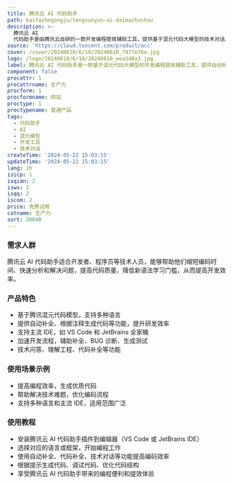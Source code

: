 ```yaml
---
title: 腾讯云 AI 代码助手
path: kaifazhegongju/tengxunyun-ai-daimazhushou
description: >-
  腾讯云 AI
  代码助手是由腾讯云自研的一款开发编程提效辅助工具，提供基于混元代码大模型的技术对话、代码补全、代码诊断和优化等能力，帮助开发者生成优质代码、解决技术难题，提升编码效率。
source: 'https://cloud.tencent.com/product/acc'
cover: /cover/20240610/6/10/20240610_7477e76e.jpg
logo: /logo/20240610/6/10/20240610_eea340a3.jpg
label: 腾讯云 AI 代码助手是一款基于混元代码大模型的开发编程提效辅助工具，提供自动补全、代码生成、技术对话等功能。
component: false
procattr: 1
procattrname: 生产力
procform: 1
procformname: 网站
proctype: 1
proctypename: 普通产品
tags:
  - 代码助手
  - AI
  - 混元模型
  - 开发工具
  - 技术对话
createTime: '2024-05-22 15:03:15'
updateTime: '2024-05-22 15:03:15'
lang: zh
isicp: 1
isqian: 2
iswx: 2
isqq: 2
iscom: 2
price: 免费试用
catname: 生产力
sort: 30640
---
```




### 需求人群
腾讯云 AI 代码助手适合开发者、程序员等技术人员，能够帮助他们缩短编码时间、快速分析和解决问题，提高代码质量，降低新语法学习门槛，从而提高开发效率。

### 产品特色
* 基于腾讯混元代码模型，支持多种语言
* 提供自动补全、根据注释生成代码等功能，提升研发效率
* 支持主流 IDE，如 VS Code 和 JetBrains 全家桶
* 加速开发流程，辅助补全、BUG 诊断、生成测试
* 技术问答、理解工程、代码补全等功能

### 使用场景示例
* 提高编程效率，生成优质代码
* 帮助解决技术难题，优化编码流程
* 支持多种语言和主流 IDE，适用范围广泛

### 使用教程
* 安装腾讯云 AI 代码助手插件到编辑器（VS Code 或 JetBrains IDE）
* 选择对应的语言或框架，开始编程工作
* 使用自动补全、代码补全、技术对话等功能提高编码效率
* 根据提示生成代码、调试代码、优化代码结构
* 享受腾讯云 AI 代码助手带来的编程便利和提效体验

  
